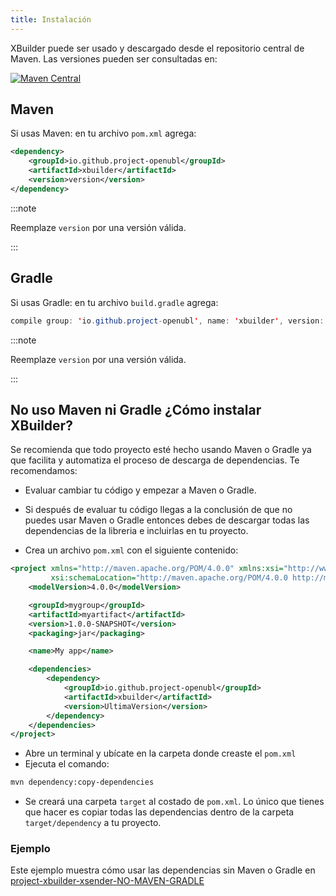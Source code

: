 ```yaml
---
title: Instalación
---
```


XBuilder puede ser usado y descargado desde el repositorio central de Maven. Las versiones pueden ser consultadas en:

[![Maven Central](https://img.shields.io/maven-central/v/io.github.project-openubl/xbuilder)](https://search.maven.org/artifact/io.github.project-openubl/xbuilder/)

## Maven

Si usas Maven: en tu archivo `pom.xml` agrega:

```xml
<dependency>
    <groupId>io.github.project-openubl</groupId>
    <artifactId>xbuilder</artifactId>
    <version>version</version>
</dependency>
```

:::note

Reemplaze `version` por una versión válida.

:::

## Gradle

Si usas Gradle: en tu archivo `build.gradle` agrega:

```java
compile group: 'io.github.project-openubl', name: 'xbuilder', version: 'version'
```

:::note

Reemplaze `version` por una versión válida.

:::

## No uso Maven ni Gradle ¿Cómo instalar XBuilder?

Se recomienda que todo proyecto esté hecho usando Maven o Gradle ya que facilita y automatiza el proceso de descarga de dependencias. Te recomendamos:

- Evaluar cambiar tu código y empezar a Maven o Gradle.
- Si después de evaluar tu código llegas a la conclusión de que no puedes usar Maven o Gradle entonces debes de descargar todas las dependencias de la libreria e incluirlas en tu proyecto.

- Crea un archivo `pom.xml` con el siguiente contenido:

```xml
<project xmlns="http://maven.apache.org/POM/4.0.0" xmlns:xsi="http://www.w3.org/2001/XMLSchema-instance"
         xsi:schemaLocation="http://maven.apache.org/POM/4.0.0 http://maven.apache.org/xsd/maven-4.0.0.xsd">
    <modelVersion>4.0.0</modelVersion>

    <groupId>mygroup</groupId>
    <artifactId>myartifact</artifactId>
    <version>1.0.0-SNAPSHOT</version>
    <packaging>jar</packaging>

    <name>My app</name>

    <dependencies>
        <dependency>
            <groupId>io.github.project-openubl</groupId>
            <artifactId>xbuilder</artifactId>
            <version>UltimaVersion</version>
        </dependency>
    </dependencies>
</project>
```

- Abre un terminal y ubícate en la carpeta donde creaste el `pom.xml`
- Ejecuta el comando:

```bash
mvn dependency:copy-dependencies
```

- Se creará una carpeta `target` al costado de `pom.xml`. Lo único que tienes que hacer es copiar todas las dependencias dentro de la carpeta `target/dependency` a tu proyecto.

### Ejemplo

Este ejemplo muestra cómo usar las dependencias sin Maven o Gradle en [project-xbuilder-xsender-NO-MAVEN-GRADLE](https://github.com/xxsolracxx/project-xbuilder-xsender-NO-MAVEN-GRADLE)
